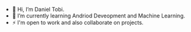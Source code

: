 - 👋 Hi, I’m Daniel Tobi.<br>
- 🌱 I’m currently learning Andriod Deveopment and Machine Learning.
- ⚡ I'm open to work and also collaborate on projects.
